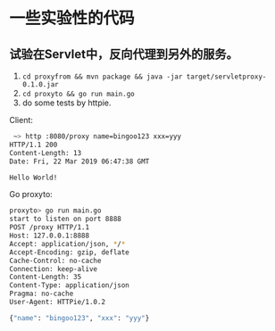 # 一些实验性的代码

## 试验在Servlet中，反向代理到另外的服务。

1. `cd proxyfrom && mvn package && java -jar target/servletproxy-0.1.0.jar`
1. `cd proxyto && go run main.go`
1. do some tests by httpie.

Client:

```bash
 ~> http :8080/proxy name=bingoo123 xxx=yyy
HTTP/1.1 200
Content-Length: 13
Date: Fri, 22 Mar 2019 06:47:38 GMT

Hello World!

```

Go proxyto:

```bash
proxyto> go run main.go
start to listen on port 8888
POST /proxy HTTP/1.1
Host: 127.0.0.1:8888
Accept: application/json, */*
Accept-Encoding: gzip, deflate
Cache-Control: no-cache
Connection: keep-alive
Content-Length: 35
Content-Type: application/json
Pragma: no-cache
User-Agent: HTTPie/1.0.2

{"name": "bingoo123", "xxx": "yyy"}

```